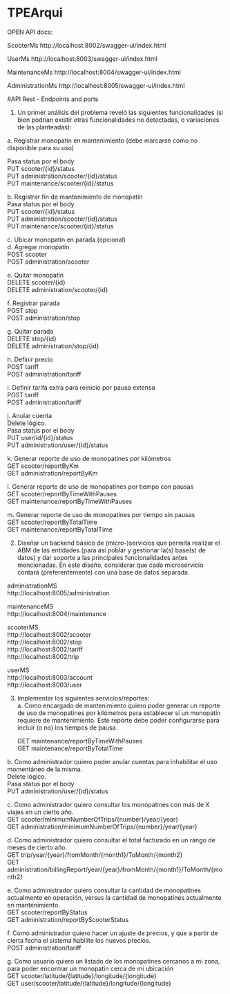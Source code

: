 # TPEArqui

OPEN API docs:

ScooterMs
http://localhost:8002/swagger-ui/index.html

UserMs
http://localhost:8003/swagger-ui/index.html

MaintenanceMs
http://localhost:8004/swagger-ui/index.html

AdministrationMs
http://localhost:8005/swagger-ui/index.html


#API Rest - Endpoints and ports

1. Un primer análisis del problema reveló las siguientes funcionalidades (si bien podrían existir otras funcionalidades no detectadas, o variaciones de las planteadas):  

a. Registrar monopatín en mantenimiento (debe marcarse como no disponible para su uso)  

Pasa status por el body  
   PUT scooter/{id}/status  
   PUT administration/scooter/{id}/status  
   PUT maintenance/scooter/{id}/status  

b. Registrar fin de mantenimiento de monopatín  
Pasa status por el body  
   PUT scooter/{id}/status  
   PUT administration/scooter/{id}/status  
   PUT maintenance/scooter/{id}/status  

c. Ubicar monopatín en parada (opcional)  
d. Agregar monopatín  
   POST scooter  
   POST administration/scooter   

e. Quitar monopatín  
   DELETE scooter/{id}   
   DELETE administration/scooter/{id}  

f. Registrar parada  
   POST stop  
   POST administration/stop  

g. Quitar parada  
   DELETE stop/{id}  
   DELETE administration/stop/{id}  

h. Definir precio  
   POST tariff  
   POST administration/tariff  

i. Definir tarifa extra para reinicio por pausa extensa  
   POST tariff  
   POST administration/tariff  

j. Anular cuenta  
   Delete lógico.  
   Pasa status por el body  
   PUT user/id/{id}/status  
   PUT administration/user/{id}/status  

k. Generar reporte de uso de monopatines por kilómetros  
   GET scooter/reportByKm  
   GET administration/reportByKm  

l. Generar reporte de uso de monopatines por tiempo con pausas  
   GET scooter/reportByTimeWithPauses  
   GET maintenance/reportByTimeWithPauses  

m. Generar reporte de uso de monopatines por tiempo sin pausas  
   GET scooter/reportByTotalTime  
   GET maintenance/reportByTotalTime  

2. Diseñar un backend básico de (micro-)servicios que permita realizar el ABM de las entidades (para así poblar y gestionar la(s) base(s) de datos) y dar soporte a las principales
   funcionalidades antes mencionadas. En este diseño, considerar que cada microservicio contará (preferentemente) con una base de datos separada.  

administrationMS  
http://localhost:8005/administration  

maintenanceMS  
http://localhost:8004/maintenance  

scooterMS  
http://localhost:8002/scooter  
http://localhost:8002/stop  
http://localhost:8002/tariff  
http://localhost:8002/trip  

userMS  
http://localhost:8003/account  
http://localhost:8003/user  

3. Implementar los siguientes servicios/reportes:  
   a. Como encargado de mantenimiento quiero poder generar un reporte de uso de monopatines por kilómetros para establecer si un monopatín requiere de mantenimiento.
Este reporte debe poder configurarse para incluir (o no) los tiempos de pausa.  

   GET maintenance/reportByTimeWithPauses  
   GET maintenance/reportByTotalTime  

b. Como administrador quiero poder anular cuentas para inhabilitar el uso momentáneo de la misma.  
   Delete lógico.  
   Pasa status por el body  
   PUT administration/user/{id}/status  

c. Como administrador quiero consultar los monopatines con más de X viajes en un cierto año.  
   GET scooter/minimumNumberOfTrips/{number}/year/{year}  
   GET administration/minimumNumberOfTrips/{number}/year/{year}  

d. Como administrador quiero consultar el total facturado en un rango de meses de cierto año.  
   GET trip/year/{year}/fromMonth/{month1}/ToMonth/{month2}  
   GET administration/billingReport/year/{year}/fromMonth/{month1}/ToMonth/{month2}  

e. Como administrador quiero consultar la cantidad de monopatines actualmente en operación, versus la cantidad de monopatines actualmente en mantenimiento.  
   GET scooter/reportByStatus  
   GET administration/reportByScooterStatus  

f. Como administrador quiero hacer un ajuste de precios, y que a partir de cierta fecha el sistema habilite los nuevos precios.  
   POST administration/tariff  

g. Como usuario quiero un listado de los monopatines cercanos a mi zona, para poder encontrar un monopatín cerca de mi ubicación  
   GET scooter/latitude/{latitude}/longitude/{longitude}  
   GET user/scooter/latitude/{latitude}/longitude/{longitude}  

